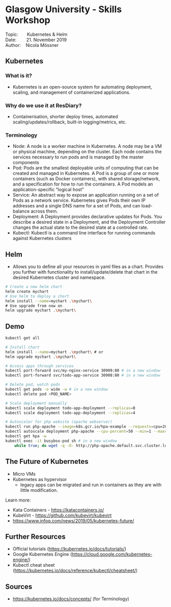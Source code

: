# Glasgow University - Skills Workshop
Topic:&nbsp;&nbsp;&nbsp;&nbsp;&nbsp;&nbsp;&nbsp;Kubernetes & Helm \
Date:&nbsp;&nbsp;&nbsp;&nbsp;&nbsp;&nbsp;&nbsp;&nbsp;21. November 2019 \
Author:&nbsp;&nbsp;&nbsp;&nbsp;Nicola M&ouml;ssner

## Kubernetes

### What is it?
- Kubernetes is an open-source system for automating deployment, scaling, and management of containerized applications.

### Why do we use it at ResDiary?
- Containerisation, shorter deploy times, automated scaling/updates/rollback, built-in logging/metrics, etc. 

### Terminology
- Node: A node is a worker machine in Kubernetes. A node may be a VM or physical machine, depending on
  the cluster. Each node contains the services necessary to run pods and is managed by the master components
- Pod: Pods are the smallest deployable units of computing that can be created and managed in Kubernetes.
  A Pod is a group of one or more containers (such as Docker containers), with shared storage/network,
  and a specification for how to run the containers. A Pod models an application-specific “logical host”
- Service: An abstract way to expose an application running on a set of Pods as a network service.
  Kubernetes gives Pods their own IP addresses and a single DNS name for a set of Pods, and can load-balance
  across them.
- Deployment: A Deployment provides declarative updates for Pods. You describe a desired state in a Deployment,
  and the Deployment Controller changes the actual state to the desired state at a controlled rate.
- Kubectl: Kubectl is a command line interface for running commands against Kubernetes clusters

## Helm
- Allows you to define all your resources in yaml files as a chart. Provides you further with functionality to
  install/update/delete that chart in the desired Kubernetes cluster and namespace.
```bash
# Create a new helm chart
helm create mychart
# Use helm to deploy a chart
helm install --name=mychart .\mychart\
# Use upgrade from now on
helm upgrade mychart .\mychart\
```

## Demo

```bash
kubectl get all

# Install chart
helm install --name=mychart .\mychart\ # or
helm upgrade mychart .\mychart\

# Access apps through services
kubectl port-forward svc/my-nginx-service 30909:80 # in a new window
kubectl port-forward svc/todo-app-service 30908:80 # in a new window

# Delete pod, watch pods
kubectl get pods -o wide -w # in a new window
kubectl delete pod <POD_NAME>

# Scale deployment manually
kubectl scale deployment todo-app-deployment --replicas=0
kubectl scale deployment todo-app-deployment --replicas=4

# Autoscaler for php website (apache webserver)
kubectl run php-apache --image=k8s.gcr.io/hpa-example --requests=cpu=200m --limits=cpu=500m --expose --port=80
kubectl autoscale deployment php-apache --cpu-percent=50 --min=1 --max=10
kubectl get hpa -w
kubectl exec -it busybox-pod sh # in a new window
    while true; do wget -q -O- http://php-apache.default.svc.cluster.local; done
```

## The Future of Kubernetes
- Micro VMs
- Kubernetes as hypervisor
    - legacy apps can be migrated and run in containers as they are with little modification.

Learn more: 
- Kata Containers - https://katacontainers.io/​
- KubeVirt - https://github.com/kubevirt/kubevirt​
- https://www.infoq.com/news/2019/05/kubernetes-future/​

## Further Resources
- Official tutorials (https://kubernetes.io/docs/tutorials/)​
- Google Kubernetes Engine (https://cloud.google.com/kubernetes-engine/)​
- Kubectl cheat sheet (https://kubernetes.io/docs/reference/kubectl/cheatsheet/)​


## Sources
- https://kubernetes.io/docs/concepts/ (for Terminology)
